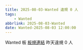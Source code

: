 ```yaml
---
title: 2025-08-03-Wanted 違規 0 人
tags:
    - Wanted
abbrlink: 2025-08-03-Wanted
date: Wanted-2025-08-03 12:00:00
---
```

Wanted 板 [板規連結](https://www.ptt.cc/bbs/Wanted/M.1608829773.A.D3B.html)
昨天違規 0 人
